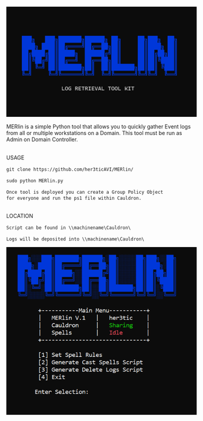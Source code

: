 ![MERlin](./images/bannermerlin.png)

MERlin is a simple Python tool that allows you to quickly gather Event logs from all or multiple workstations on a Domain.
This tool must be run as Admin on Domain Controller.

<br>
USAGE
<br>

```
git clone https://github.com/her3ticAVI/MERlin/
```
```
sudo python MERlin.py
```
```
Once tool is deployed you can create a Group Policy Object
for everyone and run the ps1 file within Cauldron.
```

<br>
LOCATION
<br>

```
Script can be found in \\machinename\Cauldron\
```
```
Logs will be deposited into \\machinename\Cauldron\
```

<p align="center">
    <img src="./images/Merlin.PNG" alt="Running MERlin">
</p>
